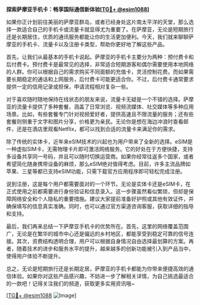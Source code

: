 **探索萨摩亚手机卡：畅享国际通信新体验[[TG💪+ @esim1088](https://t.me/s/esim1088)]**

如果你正计划前往美丽的萨摩亚群岛，或者已经身处这片南太平洋的天堂，那么选择一款适合自己的手机卡或流量卡就显得尤为重要了。在萨摩亚，无论是短期旅行还是长期居住，优质的通讯服务都能让你的生活更加便利。今天，我们就来聊聊萨摩亚的手机卡、流量卡以及注册卡类型，帮助你更好地了解这些产品。

首先，让我们从最基本的手机卡说起。萨摩亚的手机卡主要分为两种：预付费卡和后付费卡。预付费卡是最常见的选择，非常适合短期游客和偶尔需要使用本地网络的人群。你可以根据自己的需求购买不同面额的充值卡，灵活控制花费。而如果需要长期稳定的通话和上网服务，后付费卡可能更适合你。不过，后付费卡通常要求提供一定的信用记录或担保，申请流程相对复杂一些。

对于喜欢随时随地保持在线状态的朋友来说，流量卡无疑是一个不错的选择。萨摩亚的流量卡提供了多种套餐，涵盖了日常浏览、视频流媒体、社交媒体等多种应用场景。比如，有些套餐专门针对视频爱好者，提供高速且不限流量的服务；还有些套餐则侧重于文字和图片分享，价格更为亲民。无论你是想在海边冲浪时查看邮件，还是在酒店里观看Netflix，都可以找到合适的流量卡来满足你的需求。

除了传统的实体卡，近年来eSIM技术的兴起也为用户带来了全新的选择。eSIM是一种虚拟SIM卡，无需物理卡片即可激活网络服务。它的好处在于方便快捷，支持多设备共享同一号码，并且可以随时切换运营商。如果你经常往返多个国家，或者希望简化随身携带设备的麻烦，那么eSIM绝对值得考虑。目前，许多主流品牌如苹果、三星等都已支持eSIM功能，只需下载官方应用程序即可轻松完成注册。

说到注册，这是每个用户都需要面对的一个环节。无论是实体卡还是eSIM卡，在正式使用之前都需要进行身份验证和信息录入。这一步骤虽然看似繁琐，但却是保障网络安全和个人隐私的重要措施。建议大家提前准备好护照或其他有效证件，并确保填写的信息真实准确。同时，也可以通过官方渠道咨询客服，获取详细的指导和支持。

最后，我们再来总结一下萨摩亚手机卡的优势所在。首先，这里的网络覆盖范围广，无论是在繁华的城市中心还是偏远的乡村地区，都能享受到稳定可靠的信号连接。其次，资费结构透明合理，用户可以根据自身情况自由选择最划算的方案。再者，随着技术的进步和服务水平的提升，越来越多的创新功能被引入到产品当中，使得用户体验不断提升。

总之，无论是短期旅行还是长期定居，萨摩亚的手机卡都能为你带来便捷高效的通信体验。如果你对这些产品感兴趣，不妨进一步了解相关详情，为自己挑选最适合的一款吧！记得关注我们的频道，获取更多实用资讯哦~

[[TG💪+ @esim1088](https://t.me/s/esim1088) ![Image](https://i.postimg.cc/4NQfJmqS/Snipaste-2025-05-13-00-14-12.png)]